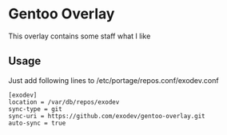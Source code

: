 # Gentoo Overlay
This overlay contains some staff what I like

## Usage
Just add following lines to /etc/portage/repos.conf/exodev.conf

```
[exodev]
location = /var/db/repos/exodev
sync-type = git
sync-uri = https://github.com/exodev/gentoo-overlay.git
auto-sync = true
```
